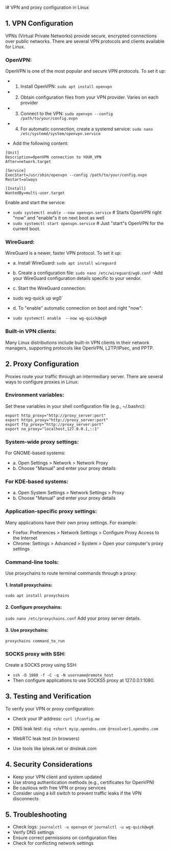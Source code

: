 i# VPN and proxy configuration in Linux

## 1. VPN Configuration

VPNs (Virtual Private Networks) provide secure, encrypted connections over public networks. There are several VPN protocols and clients available for Linux.

### OpenVPN:
OpenVPN is one of the most popular and secure VPN protocols. To set it up:

- 1. Install OpenVPN:
`sudo apt install openvpn`

- 2. Obtain configuration files from your VPN provider.
Varies on each provider

- 3. Connect to the VPN:
`sudo openvpn --config /path/to/your/config.ovpn`

- 4. For automatic connection, create a systemd service:
`sudo nano /etc/systemd/system/openvpn.service`
- Add the following content:
```
[Unit]
Description=OpenVPN connection to YOUR_VPN
After=network.target

[Service]
ExecStart=/usr/sbin/openvpn --config /path/to/your/config.ovpn
Restart=always

[Install]
WantedBy=multi-user.target
```

Enable and start the service:
- `sudo systemctl enable --now openvpn.service` # Starts OpenVPN right "now" and "enable"s it on next boot as well
- `sudo systemctl start openvpn.service` # Just "start"s OpenVPN for the current boot.


### WireGuard:
WireGuard is a newer, faster VPN protocol. To set it up:

- a. Install WireGuard: `sudo apt install wireguard`

- b. Create a configuration file: `sudo nano /etc/wireguard/wg0.conf`
 -Add your WireGuard configuration details specific to your vendor.

- c. Start the WireGuard connection:
- sudo wg-quick up wg0` 

- d. To "enable" automatic connection on boot and right "now":
- `sudo systemctl enable  --now wg-quick@wg0`

### Built-in VPN clients:
Many Linux distributions include built-in VPN clients in their network managers, supporting protocols like OpenVPN, L2TP/IPsec, and PPTP.

## 2. Proxy Configuration

Proxies route your traffic through an intermediary server. There are several ways to configure proxies in Linux:

### Environment variables:
Set these variables in your shell configuration file (e.g., ~/.bashrc):

```
export http_proxy="http://proxy_server:port"
export https_proxy="http://proxy_server:port"
export ftp_proxy="http://proxy_server:port"
export no_proxy="localhost,127.0.0.1,::1"
```

### System-wide proxy settings:
For GNOME-based systems:
- a. Open Settings > Network > Network Proxy
- b. Choose "Manual" and enter your proxy details

### For KDE-based systems:
- a. Open System Settings > Network Settings > Proxy
- b. Choose "Manual" and enter your proxy details

### Application-specific proxy settings:
Many applications have their own proxy settings. For example:

- Firefox: Preferences > Network Settings > Configure Proxy Access to the Internet
- Chrome: Settings > Advanced > System > Open your computer's proxy settings

### Command-line tools:
Use proxychains to route terminal commands through a proxy:

#### 1. Install proxychains:
`sudo apt install proxychains`

#### 2. Configure proxychains:
`sudo nano /etc/proxychains.conf`
Add your proxy server details.

#### 3. Use proxychains:
`proxychains command_to_run`

### SOCKS proxy with SSH:
Create a SOCKS proxy using SSH:
- `ssh -D 1080 -f -C -q -N username@remote_host`
- Then configure applications to use SOCKS5 proxy at 127.0.0.1:1080.

## 3. Testing and Verification

To verify your VPN or proxy configuration:

- Check your IP address:
`curl ifconfig.me`

- DNS leak test:
`dig +short myip.opendns.com @resolver1.opendns.com`

- WebRTC leak test (in browsers)

- Use tools like ipleak.net or dnsleak.com

## 4. Security Considerations

- Keep your VPN client and system updated
- Use strong authentication methods (e.g., certificates for OpenVPN)
- Be cautious with free VPN or proxy services
- Consider using a kill switch to prevent traffic leaks if the VPN disconnects

## 5. Troubleshooting

- Check logs: `journalctl -u openvpn` or `journalctl -u wg-quick@wg0`
- Verify DNS settings
- Ensure correct permissions on configuration files
- Check for conflicting network settings